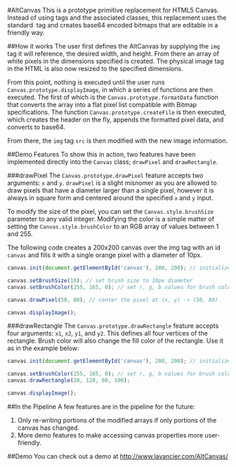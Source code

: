 #AltCanvas
This is a prototype primitive replacement for HTML5 Canvas. Instead of using <canvas> tags and the associated classes, this replacement uses the standard <img> tag and creates base64 encoded bitmaps that are editable in a friendly way.

##How it works
The user first defines the AltCanvas by supplying the `img` tag it will reference, the desired width, and height. From there an array of white pixels in the dimensions specified is created. The physical image tag in the HTML is also now resized to the specified dimensions.

From this point, nothing is executed until the user runs `Canvas.prototype.displayImage`, in which a series of functions are then executed. The first of which is the `Canvas.prototype.formatData` function that converts the array into a flat pixel list compatible with Bitmap specifications. The function `Canvas.prototype.createFile` is then executed, which creates the header on the fly, appends the formatted pixel data, and converts to base64.

From there, the `img` tag `src` is then modified with the new image information.

##Demo Features
To show this in action, two features have been implemented directly into the `Canvas` class; `drawPixel` and `drawRectangle`.

###drawPixel
The `Canvas.prototype.drawPixel` feature accepts two arguments: `x` and `y`. `drawPixel` is a slight misnomer as you are allowed to draw pixels that have a diameter larger than a single pixel, however it is always in square form and centered around the specified `x` and `y` input.

To modify the size of the pixel, you can set the `Canvas.style.brushSize` parameter to any valid integer. Modifying the color is a simple matter of setting the `Canvas.style.brushColor` to an RGB array of values between 1 and 255.

The following code creates a 200x200 canvas over the img tag with an id `canvas` and fills it with a single orange pixel with a diameter of 10px.

```javascript
canvas.init(document.getElementById('canvas'), 200, 200); // initialize the canvas

canvas.setBrushSize(10); // set brush size to 10px diameter
canvas.setBrushColor(255, 165, 0); // set r, g, b values for brush color

canvas.drawPixel(50, 80); // center the pixel at (x, y) -> (50, 80)

canvas.displayImage();
```

###drawRectangle
The `Canvas.prototype.drawRectangle` feature accepts four arguments: `x1`, `x2`, `y1`, and `y2`. This defines all four vertices of the rectangle. Brush color will also change the fill color of the rectangle. Use it as in the example below:

```javascript
canvas.init(document.getElementById('canvas'), 200, 200); // initialize the canvas

canvas.setBrushColor(255, 165, 0); // set r, g, b values for brush color
canvas.drawRectangle(20, 120, 60, 100);

canvas.displayImage();
```

##In the Pipeline
A few features are in the pipeline for the future:

1. Only re-writing portions of the modified arrays if only portions of the canvas has changed.
2. More demo features to make accessing canvas properties more user-friendly.

##Demo
You can check out a demo at http://www.lavancier.com/AltCanvas/
